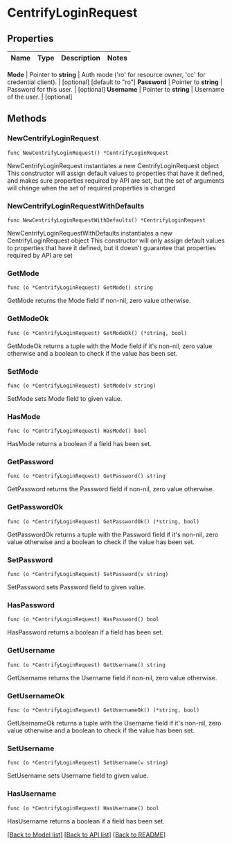 # CentrifyLoginRequest


## Properties

Name | Type | Description | Notes
------------ | ------------- | ------------- | -------------


**Mode** | Pointer to **string** | Auth mode (&#x27;ro&#x27; for resource owner, &#x27;cc&#x27; for credential client). | [optional] [default to "ro"]
**Password** | Pointer to **string** | Password for this user. | [optional] 
**Username** | Pointer to **string** | Username of the user. | [optional] 



## Methods


### NewCentrifyLoginRequest

`func NewCentrifyLoginRequest() *CentrifyLoginRequest`

NewCentrifyLoginRequest instantiates a new CentrifyLoginRequest object
This constructor will assign default values to properties that have it defined,
and makes sure properties required by API are set, but the set of arguments
will change when the set of required properties is changed

### NewCentrifyLoginRequestWithDefaults

`func NewCentrifyLoginRequestWithDefaults() *CentrifyLoginRequest`

NewCentrifyLoginRequestWithDefaults instantiates a new CentrifyLoginRequest object
This constructor will only assign default values to properties that have it defined,
but it doesn't guarantee that properties required by API are set


### GetMode

`func (o *CentrifyLoginRequest) GetMode() string`

GetMode returns the Mode field if non-nil, zero value otherwise.

### GetModeOk

`func (o *CentrifyLoginRequest) GetModeOk() (*string, bool)`

GetModeOk returns a tuple with the Mode field if it's non-nil, zero value otherwise
and a boolean to check if the value has been set.

### SetMode

`func (o *CentrifyLoginRequest) SetMode(v string)`

SetMode sets Mode field to given value.


### HasMode

`func (o *CentrifyLoginRequest) HasMode() bool`

HasMode returns a boolean if a field has been set.




### GetPassword

`func (o *CentrifyLoginRequest) GetPassword() string`

GetPassword returns the Password field if non-nil, zero value otherwise.

### GetPasswordOk

`func (o *CentrifyLoginRequest) GetPasswordOk() (*string, bool)`

GetPasswordOk returns a tuple with the Password field if it's non-nil, zero value otherwise
and a boolean to check if the value has been set.

### SetPassword

`func (o *CentrifyLoginRequest) SetPassword(v string)`

SetPassword sets Password field to given value.


### HasPassword

`func (o *CentrifyLoginRequest) HasPassword() bool`

HasPassword returns a boolean if a field has been set.




### GetUsername

`func (o *CentrifyLoginRequest) GetUsername() string`

GetUsername returns the Username field if non-nil, zero value otherwise.

### GetUsernameOk

`func (o *CentrifyLoginRequest) GetUsernameOk() (*string, bool)`

GetUsernameOk returns a tuple with the Username field if it's non-nil, zero value otherwise
and a boolean to check if the value has been set.

### SetUsername

`func (o *CentrifyLoginRequest) SetUsername(v string)`

SetUsername sets Username field to given value.


### HasUsername

`func (o *CentrifyLoginRequest) HasUsername() bool`

HasUsername returns a boolean if a field has been set.









[[Back to Model list]](../README.md#documentation-for-models) [[Back to API list]](../README.md#documentation-for-api-endpoints) [[Back to README]](../README.md)


